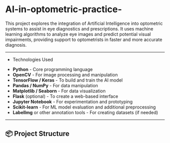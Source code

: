 # AI-in-optometric-practice-


This project explores the integration of Artificial Intelligence into optometric systems to assist in eye diagnostics and prescriptions. It uses machine learning algorithms to analyze eye images and predict potential visual impairments, providing support to optometrists in faster and more accurate diagnosis.

---

* Technologies Used

- **Python** - Core programming language
- **OpenCV** - For image processing and manipulation
- **TensorFlow / Keras** - To build and train the AI model
- **Pandas / NumPy** - For data manipulation
- **Matplotlib / Seaborn** - For data visualization
- **Flask** (optional) - To create a web-based interface
- **Jupyter Notebook** - For experimentation and prototyping
- **Scikit-learn** - For ML model evaluation and additional preprocessing
- **LabelImg** or other annotation tools - For creating datasets (if needed)

---

## 📦 Project Structure

